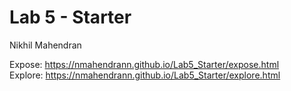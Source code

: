 # Lab 5 - Starter

Nikhil Mahendran

Expose: https://nmahendrann.github.io/Lab5_Starter/expose.html <br/>
Explore: https://nmahendrann.github.io/Lab5_Starter/explore.html
